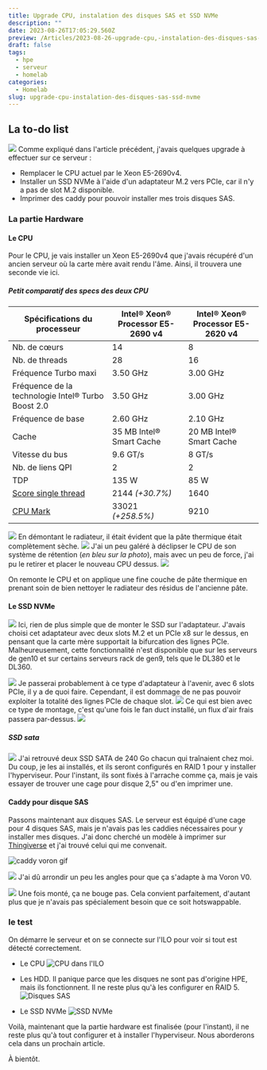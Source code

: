 ```yaml
---
title: Upgrade CPU, instalation des disques SAS et SSD NVMe
description: ""
date: 2023-08-26T17:05:29.560Z
preview: /Articles/2023-08-26-upgrade-cpu,-instalation-des-disques-sas-et-ssd-nvme/IMG_2259.jpg
draft: false
tags:
  - hpe
  - serveur
  - homelab
categories:
  - Homelab
slug: upgrade-cpu-instalation-des-disques-sas-ssd-nvme
---
```


## La to-do list
![](/Articles/2023-08-26-upgrade-cpu,-instalation-des-disques-sas-et-ssd-nvme/IMG_2259.jpg)
Comme expliqué dans l'article précédent, j'avais quelques upgrade à effectuer sur ce serveur :

- Remplacer le CPU actuel par le Xeon E5-2690v4.
- Installer un SSD NVMe à l'aide d'un adaptateur M.2 vers PCIe, car il n'y a pas de slot M.2 disponible.
- Imprimer des caddy pour pouvoir installer mes trois disques SAS.
### La partie Hardware
#### Le CPU
Pour le CPU, je vais installer un Xeon E5-2690v4 que j'avais récupéré d'un ancien serveur où la carte mère avait rendu l'âme. Ainsi, il trouvera une seconde vie ici.
##### Petit comparatif des specs des deux CPU
|Spécifications du processeur                |Intel® Xeon® Processor E5-2690 v4|Intel® Xeon® Processor E5-2620 v4|
|----------------------|---------------------------------|---------------------------------|
|Nb. de cœurs          |14                                  |8                                |
|Nb. de threads        |28                                  |16                               |
|Fréquence Turbo maxi  |3.50 GHz                            |3.00 GHz                       |
|Fréquence de la technologie Intel® Turbo Boost 2.0|3.50 GHz                         |3.00 GHz                         |
|Fréquence de base     |2.60 GHz                       |2.10 GHz                       |
|Cache                 |35 MB Intel® Smart Cache         |20 MB Intel® Smart Cache         |
|Vitesse du bus        |9.6 GT/s                         |8 GT/s                           |
|Nb. de liens QPI      |2                                |2                                |
|TDP                   |135 W                            |85 W                             |
|[Score single thread](https://www.cpubenchmark.net/compare/2780.2vs2766/%5BDual-CPU%5D-Intel-Xeon-E5-2690-v4-vs-Intel-Xeon-E5-2620-v4)   |2144 *(+30.7%)*                      |1640                           |
|[CPU Mark](https://www.cpubenchmark.net/compare/2780.2vs2766/%5BDual-CPU%5D-Intel-Xeon-E5-2690-v4-vs-Intel-Xeon-E5-2620-v4)     |33021 *(+258.5%)*                           |9210                        |


![](/Articles/2023-08-26-upgrade-cpu,-instalation-des-disques-sas-et-ssd-nvme/IMG_2260.jpg)
En démontant le radiateur, il était évident que la pâte thermique était complètement sèche.
![](/Articles/2023-08-26-upgrade-cpu,-instalation-des-disques-sas-et-ssd-nvme/IMG_2263.jpg)
J'ai un peu galéré à déclipser le CPU de son système de rétention (*en bleu sur la photo*), mais avec un peu de force, j'ai pu le retirer et placer le nouveau CPU dessus.
![](/Articles/2023-08-26-upgrade-cpu,-instalation-des-disques-sas-et-ssd-nvme/IMG_2266.jpg)

On remonte le CPU et on applique une fine couche de pâte thermique en prenant soin de bien nettoyer le radiateur des résidus de l'ancienne pâte.


#### Le SSD NVMe
![](/Articles/2023-08-26-upgrade-cpu,-instalation-des-disques-sas-et-ssd-nvme/IMG_2269.jpg)
Ici, rien de plus simple que de monter le SSD sur l'adaptateur. J'avais choisi cet adaptateur avec deux slots M.2 et un PCIe x8 sur le dessus, en pensant que la carte mère supportait la bifurcation des lignes PCIe. Malheureusement, cette fonctionnalité n'est disponible que sur les serveurs de gen10 et sur certains serveurs rack de gen9, tels que le DL380 et le DL360.

![](/Articles/2023-08-26-upgrade-cpu,-instalation-des-disques-sas-et-ssd-nvme/adaptateur-x4-m2.png)
Je passerai probablement à ce type d'adaptateur à l'avenir, avec 6 slots PCIe, il y a de quoi faire. Cependant, il est dommage de ne pas pouvoir exploiter la totalité des lignes PCIe de chaque slot.
![](/Articles/2023-08-26-upgrade-cpu,-instalation-des-disques-sas-et-ssd-nvme/IMG_2273.jpg)
Ce qui est bien avec ce type de montage, c'est qu'une fois le fan duct installé, un flux d'air frais passera par-dessus.
![](/Articles/2023-08-26-upgrade-cpu,-instalation-des-disques-sas-et-ssd-nvme/IMG_2292.jpg)

##### SSD sata
![](/Articles/2023-08-26-upgrade-cpu,-instalation-des-disques-sas-et-ssd-nvme/IMG_2291.jpg)
J'ai retrouvé deux SSD SATA de 240 Go chacun qui traînaient chez moi. Du coup, je les ai installés, et ils seront configurés en RAID 1 pour y installer l'hyperviseur.
Pour l'instant, ils sont fixés à l'arrache comme ça, mais je vais essayer de trouver une cage pour disque 2,5" ou d'en imprimer une.

#### Caddy pour disque SAS
Passons maintenant aux disques SAS. Le serveur est équipé d'une cage pour 4 disques SAS, mais je n'avais pas les caddies nécessaires pour y installer mes disques. J'ai donc cherché un modèle à imprimer sur [Thingiverse](https://www.thingiverse.com/thing:4577909) et j'ai trouvé celui qui me convenait.

![caddy voron gif][def]

[def]: https://s11.gifyu.com/images/Sguyf.gif

![](/Articles/2023-08-26-upgrade-cpu,-instalation-des-disques-sas-et-ssd-nvme/IMG_2270.jpg)
J'ai dû arrondir un peu les angles pour que ça s'adapte à ma Voron V0.

![](/Articles/2023-08-26-upgrade-cpu,-instalation-des-disques-sas-et-ssd-nvme/IMG_2275.jpg)
Une fois monté, ça ne bouge pas. Cela convient parfaitement, d'autant plus que je n'avais pas spécialement besoin que ce soit hotswappable.
### le test
On démarre le serveur et on se connecte sur l'ILO pour voir si tout est détecté correctement.

- Le CPU
![CPU dans l'ILO](/Articles/2023-08-26-upgrade-cpu,-instalation-des-disques-sas-et-ssd-nvme/chrome_YA2ZhyHUpV.png)

- Les HDD. Il panique parce que les disques ne sont pas d'origine HPE, mais ils fonctionnent. Il ne reste plus qu'à les configurer en RAID 5.
![Disques SAS](/Articles/2023-08-26-upgrade-cpu,-instalation-des-disques-sas-et-ssd-nvme/chrome_dbkC0NaYe5.png)

- Le SSD NVMe
![SSD NVMe](/Articles/2023-08-26-upgrade-cpu,-instalation-des-disques-sas-et-ssd-nvme/chrome_IOFrNHf2ZM.png)

Voilà, maintenant que la partie hardware est finalisée (pour l'instant), il ne reste plus qu'à tout configurer et à installer l'hyperviseur. Nous aborderons cela dans un prochain article.

À bientôt.